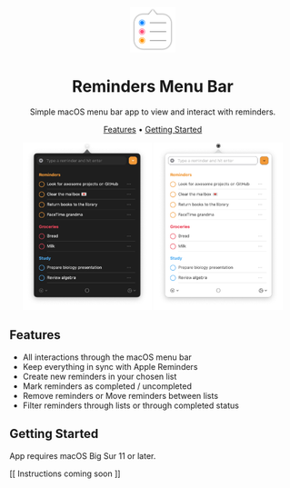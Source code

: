 <div align="center">
	<img
		src="images/reminders-icon.png"
		alt="Reminders Menu Bar"
	>
	<h1>
		Reminders Menu Bar
	</h1>
	<p>
		Simple macOS menu bar app to view and interact with reminders.
	</p>
	<p>
  		<a href="#features">Features</a> •
  		<a href="#getting-started">Getting Started</a>
	</p>
</div>

<div align="center">
	<img
		max-width="400"
		width="45%"
		src="images/reminder-menubar-dark.png"
		alt="Reminders Menu Bar in dark mode"
	>
	<img
		max-width="400"
		width="45%"
		src="images/reminder-menubar-light.png"
		alt="Reminders Menu Bar in light mode"
	>
</div>

## Features

* All interactions through the macOS menu bar
* Keep everything in sync with Apple Reminders
* Create new reminders in your chosen list
* Mark reminders as completed / uncompleted
* Remove reminders or Move reminders between lists
* Filter reminders through lists or through completed status

## Getting Started

App requires macOS Big Sur 11 or later.

[[ Instructions coming soon ]]
